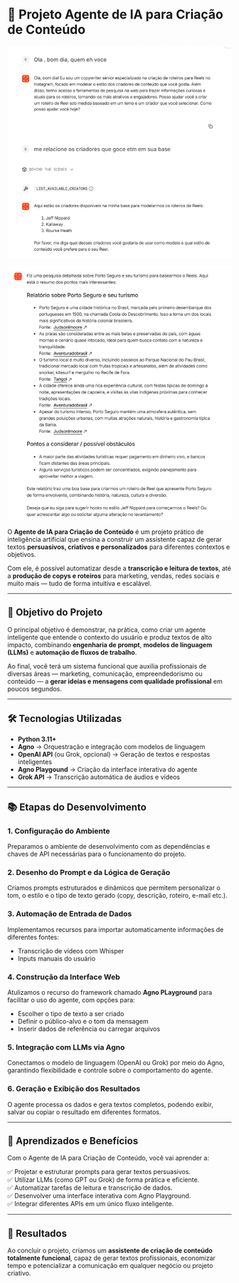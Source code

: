 # 📖 Projeto Agente de IA para Criação de Conteúdo  

![Agente Agno 01](./Agente_agno_01.png)

![Agente Agno 02](./Agente_agno_02.png)

O **Agente de IA para Criação de Conteúdo** é um projeto prático de inteligência artificial que ensina a construir um assistente capaz de gerar textos **persuasivos, criativos e personalizados** para diferentes contextos e objetivos.  

Com ele, é possível automatizar desde a **transcrição e leitura de textos**, até a **produção de copys e roteiros** para marketing, vendas, redes sociais e muito mais — tudo de forma intuitiva e escalável.

---

## 🎯 Objetivo do Projeto

O principal objetivo é demonstrar, na prática, como criar um agente inteligente que entende o contexto do usuário e produz textos de alto impacto, combinando **engenharia de prompt**, **modelos de linguagem (LLMs)** e **automação de fluxos de trabalho**.  

Ao final, você terá um sistema funcional que auxilia profissionais de diversas áreas — marketing, comunicação, empreendedorismo ou conteúdo — a **gerar ideias e mensagens com qualidade profissional** em poucos segundos.

---

## 🛠️ Tecnologias Utilizadas

- **Python 3.11+**  
- **Agno** → Orquestração e integração com modelos de linguagem  
- **OpenAI API** (ou Grok, opcional) → Geração de textos e respostas inteligentes  
- **Agno Playgound** → Criação da interface interativa do agente  
- **Grok API** → Transcrição automática de áudios e vídeos  

---

## 📚 Etapas do Desenvolvimento

### 1. Configuração do Ambiente  
Preparamos o ambiente de desenvolvimento com as dependências e chaves de API necessárias para o funcionamento do projeto.  

### 2. Desenho do Prompt e da Lógica de Geração  
Criamos prompts estruturados e dinâmicos que permitem personalizar o tom, o estilo e o tipo de texto gerado (copy, descrição, roteiro, e-mail etc.).  

### 3. Automação de Entrada de Dados  
Implementamos recursos para importar automaticamente informações de diferentes fontes:  
- Transcrição de vídeos com Whisper  
- Inputs manuais do usuário  

### 4. Construção da Interface Web  
Atulizamos o recurso do framework chamado **Agno PLayground** para facilitar o uso do agente, com opções para:  
- Escolher o tipo de texto a ser criado  
- Definir o público-alvo e o tom da mensagem  
- Inserir dados de referência ou carregar arquivos  

### 5. Integração com LLMs via Agno 
Conectamos o modelo de linguagem (OpenAI ou Grok) por meio do Agno, garantindo flexibilidade e controle sobre o comportamento do agente.  

### 6. Geração e Exibição dos Resultados  
O agente processa os dados e gera textos completos, podendo exibir, salvar ou copiar o resultado em diferentes formatos.  

---

## 🌟 Aprendizados e Benefícios

Com o Agente de IA para Criação de Conteúdo, você vai aprender a:  

✅ Projetar e estruturar prompts para gerar textos persuasivos.  
✅ Utilizar LLMs (como GPT ou Grok) de forma prática e eficiente.  
✅ Automatizar tarefas de leitura e transcrição de dados.  
✅ Desenvolver uma interface interativa com Agno Playground.  
✅ Integrar diferentes APIs em um único fluxo inteligente. 

---

## 🚀 Resultados

Ao concluir o projeto, criamos um **assistente de criação de conteúdo totalmente funcional**, capaz de gerar textos profissionais, economizar tempo e potencializar a comunicação em qualquer negócio ou projeto criativo.
